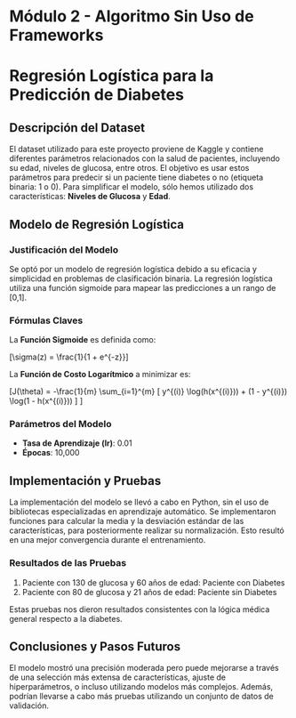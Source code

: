 # Módulo 2 - Algoritmo Sin Uso de Frameworks
# Regresión Logística para la Predicción de Diabetes

## Descripción del Dataset

El dataset utilizado para este proyecto proviene de Kaggle y contiene diferentes parámetros relacionados con la salud de pacientes, incluyendo su edad, niveles de glucosa, entre otros. El objetivo es usar estos parámetros para predecir si un paciente tiene diabetes o no (etiqueta binaria: 1 o 0). Para simplificar el modelo, sólo hemos utilizado dos características: **Niveles de Glucosa** y **Edad**.

## Modelo de Regresión Logística

### Justificación del Modelo

Se optó por un modelo de regresión logística debido a su eficacia y simplicidad en problemas de clasificación binaria. La regresión logística utiliza una función sigmoide para mapear las predicciones a un rango de [0,1].

### Fórmulas Claves

La **Función Sigmoide** es definida como:

\[\sigma(z) = \frac{1}{1 + e^{-z}}\]

La **Función de Costo Logarítmico** a minimizar es:

\[J(\theta) = -\frac{1}{m} \sum_{i=1}^{m} [ y^{(i)} \log(h(x^{(i)})) + (1 - y^{(i)}) \log(1 - h(x^{(i)})) ]
\]

### Parámetros del Modelo

- **Tasa de Aprendizaje (lr)**: 0.01
- **Épocas**: 10,000

## Implementación y Pruebas

La implementación del modelo se llevó a cabo en Python, sin el uso de bibliotecas especializadas en aprendizaje automático. Se implementaron funciones para calcular la media y la desviación estándar de las características, para posteriormente realizar su normalización. Esto resultó en una mejor convergencia durante el entrenamiento.

### Resultados de las Pruebas

1. Paciente con 130 de glucosa y 60 años de edad: Paciente con Diabetes
2. Paciente con 80 de glucosa y 21 años de edad: Paciente sin Diabetes

Estas pruebas nos dieron resultados consistentes con la lógica médica general respecto a la diabetes.

## Conclusiones y Pasos Futuros

El modelo mostró una precisión moderada pero puede mejorarse a través de una selección más extensa de características, ajuste de hiperparámetros, o incluso utilizando modelos más complejos. Además, podrían llevarse a cabo más pruebas utilizando un conjunto de datos de validación.

